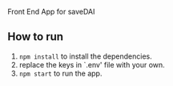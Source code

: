Front End App for saveDAI

## How to run

1. `npm install` to install the dependencies.
2. replace the keys in `.env' file with your own.
3. `npm start` to run the app.
